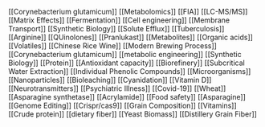[[Corynebacterium glutamicum]]
[[Metabolomics]]
[[FIA]]
[[LC-MS/MS]]
[[Matrix Effects]]
[[Fermentation]]
[[Cell engineering]]
[[Membrane Transport]]
[[Synthetic Biology]]
[[Solute Efflux]]
[[Tuberculosis]]
[[Arginine]]
[[QUinolones]]
[[Pranlukast]]
[[Metabolites]]
[[Organic acids]]
[[Volatiles]]
[[Chinese Rice Wine]]
[[Modern Brewing Process]]
[[Corynebacterium glutamicum]]
[[metabolic engineering]]
[[Synthetic Biology]]
[[Protein]]
[[Antioxidant capacity]]
[[Biorefinery]]
[[Subcritical Water Extraction]]
[[Individual Phenolic Compounds]]
[[Microorganisms]]
[[Nanoparticles]]
[[Bioleaching]]
[[Cyanidation]]
[[Vitamin D]]
[[Neurotransmitters]]
[[Psychiatric Illness]]
[[Covid-19]]
[[Wheat]]
[[Asparagine synthetase]]
[[Acrylamide]]
[[Food safety]]
[[Asparagine]]
[[Genome Editing]]
[[Crispr/cas9]]
[[Grain Composition]]
[[Vitamins]]
[[Crude protein]]
[[dietary fiber]]
[[Yeast Biomass]]
[[Distillery Grain Fiber]]
